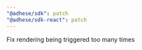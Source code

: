 ```yaml
---
"@adhese/sdk": patch
"@adhese/sdk-react": patch
---
```


Fix rendering being triggered too many times
